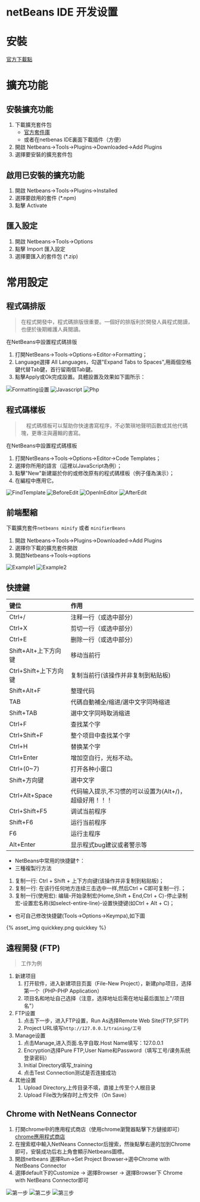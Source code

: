 # netBeans IDE 开发设置


# 安裝
[官方下載點](https://netbeans.org/)

# 擴充功能
## 安裝擴充功能
1. 下載擴充套件包  
    * [官方套件庫](http://plugins.netbeans.org/PluginPortal/)
    * 或者在netbenas IDE裏面下載插件（方便）
2. 開啟 Netbeans→Tools→Plugins→Downloaded→Add Plugins
3. 選擇要安裝的擴充套件包

## 啟用已安裝的擴充功能
1. 開啟 Netbeans→Tools→Plugins→Installed
2. 選擇要啟用的套件 (\*.npm)
3. 點擊 Activate

## 匯入設定
1. 開啟 Netbeans→Tools→Options
2. 點擊 Import 匯入設定
3. 選擇要匯入的套件包 (\*.zip)

# 常用設定
## 程式碼排版
> 在程式開發中，程式碼排版很重要。一個好的排版利於開發人員程式閱讀，也便於後期維護人員閱讀。

在NetBeans中設置程式碼排版
1. 打開NetBeans->Tools->Options->Editor->Formatting；
2. Language選擇 All Languages，勾選"Expand Tabs to Spaces",用兩個空格鍵代替Tab鍵，首行留兩個Tab鍵。
3. 點擊Apply或Ok完成設置。具體設置及效果如下圖所示：

![Formatting设置](images/Formatting.png)
![Javascript](images/Javascript.png)
![Php](images/Php.png)

## 程式碼樣板
>　程式碼樣板可以幫助你快速書寫程序，不必繁瑣地聲明函數或其他代碼塊，更專注與邏輯的書寫。

在NetBeans中設置程式碼樣板
1. 打開NetBeans→Tools→Options→Editor→Code Templates；
2. 選擇你所用的語言（這裡以JavaScript為例）；
3. 點擊"New"新建屬於你的或修改原有的程式碼樣板（例子僅為演示）；
4. 在編程中應用它。

![FindTemplate](images/FindTemplate.png)
![BeforeEdit](images/BeforeEdit.png)
![OpenInEditor](images/OpenInEditor.png)
![AfterEdit](images/AfterEdit.png)

## 前端壓縮
下載擴充套件`netbeans minify` 或者 `minifierBeans`
1. 開啟 Netbeans→Tools→Plugins→Downloaded→Add Plugins
2. 選擇你下載的擴充套件開啟
3. 開啟Netbeans→Tools→options

![Example1](images/Example1.png)
![Example2](images/Example2.png)

## 快捷鍵
|键位|作用|
|:--|:--|
|Ctrl+/|注释一行（或选中部分）|
|Ctrl+X|剪切一行（或选中部分）|
|Ctrl+E|删除一行（或选中部分）|
|Shift+Alt+上下方向键|移动当前行|
|Ctrl+Shift+上下方向键|复制当前行(该操作并非复制到粘贴板)|
|Shift+Alt+F|整理代码|
|TAB|代碼自動補全/缩进/選中文字同時缩进|
|Shift+TAB|選中文字同時取消缩进|
|Ctrl+F|查找某个字|
|Ctrl+Shift+F|整个项目中查找某个字|
|Ctrl+H|替换某个字|
|Ctrl+Enter|增加空白行，光标不动。|
|Ctrl+(0~7)|打开各种小窗口|
|Shift+方向键|選中文字|
|Ctrl+Alt+Space|代码输入提示,不习惯的可以设置为(Alt+/)，超级好用！！！|
|Ctrl+Shift+F5|调试当前程序|
|Shift+F6|运行当前程序|
|F6|运行主程序|
|Alt+Enter|显示程式bug建议或者警示等|

* NetBeans中常用的快捷鍵↑：  
* 三種複製行方法
 1. 复制一行: Ctrl + Shift + 上下方向键(该操作并非复制到粘贴板)；  
 2. 复制一行: 在该行任何地方连续三击选中一样,然后Ctrl + C即可复制一行.；  
 3. 复制一行(使用宏): 编辑-开始录制宏(Home,Shift + End,Ctrl + C)-停止录制宏-设置宏名称(如select-entire-line)-设置快捷键(如Ctrl + Alt + C)； 
* 也可自己修改快捷鍵(Tools→Options→Keympa),如下圖

{% asset_img quickkey.png quickkey %}

## 遠程開發 (FTP)
> 工作为例

1. 新建项目
    1. 打开软件，进入新建项目页面（File-New Project），新建php项目，选择第一个（PHP-PHP Application）
    2. 项目名和地址自己选择（注意，选择地址后需在地址最后面加上"/项目名"）
2. FTP设置
    1. 点击下一步，进入FTP设置，Run As选择Remote Web Site(FTP,SFTP)
    2. Project URL填写`http://127.0.0.1/training/工号`
3. Manage设置
    1. 点击Manage,进入页面.名字自取.Host Name填写：127.0.0.1
    2. Encryption选择Pure FTP,User Name和Password（填写工号/课务系统登录密码）
    3. Initial Directory填写_training
    4. 点击Test Connection测试是否连接成功
4. 其他设置
    1. Upload Directory,上传目录不填，直接上传至个人根目录
    2. Upload File改为保存时上传文件（On Save）

## Chrome with NetNeans Connector
1. 打開chrome中的應用程式商店（使用chrome瀏覽器點擊下方鏈接即可）  
[chrome應用程式商店](https://chrome.google.com/webstore/category/themes?hl=en-US/)
2. 在搜索框中輸入NetNeans Connector后搜索，然後點擊右邊的加到Chrome即可，安裝成功后右上角會顯示Netbeans圖標。
3. 開啟netbeans 選擇Run→Set Project Browser→選中Chrome with NetBeans Connector
4. 選擇default下的Customize → 選擇Browser → 選擇Browser下 Chrome with NetBeans Connector即可

![第一步](images/01.png)
![第二步](images/02.png)
![第三步](images/03.png)
